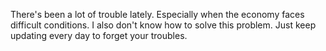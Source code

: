 There's been a lot of trouble lately.
Especially when the economy faces difficult conditions.
I also don't know how to solve this problem.
Just keep updating every day to forget your troubles.



